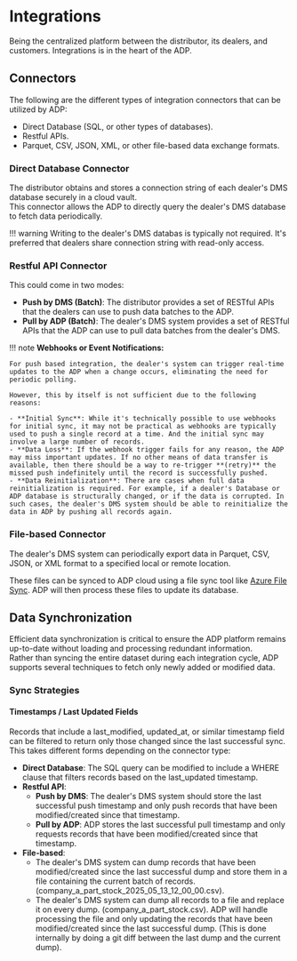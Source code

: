 # Integrations
Being the centralized platform between the distributor, its dealers, and customers. Integrations is in the heart of the ADP.

## Connectors
The following are the different types of integration connectors that can be utilized by ADP:

- Direct Database (SQL, or other types of databases).
- Restful APIs.
- Parquet, CSV, JSON, XML, or other file-based data exchange formats.

### Direct Database Connector
The distributor obtains and stores a connection string of each dealer's DMS database securely in a cloud vault.  
This connector allows the ADP to directly query the dealer's DMS database to fetch data periodically.

!!! warning
	Writing to the dealer's DMS databas is typically not required. It's preferred that dealers share connection string with read-only access.

### Restful API Connector
This could come in two modes:

- **Push by DMS (Batch)**: The distributor provides a set of RESTful APIs that the dealers can use to push data batches to the ADP.
- **Pull by ADP (Batch)**: The dealer's DMS system provides a set of RESTful APIs that the ADP can use to pull data batches from the dealer's DMS.

!!! note
	**Webhooks or Event Notifications:**  

	For push based integration, the dealer's system can trigger real-time updates to the ADP when a change occurs, eliminating the need for periodic polling.

	However, this by itself is not sufficient due to the following reasons:

	- **Initial Sync**: While it's technically possible to use webhooks for initial sync, it may not be practical as webhooks are typically used to push a single record at a time. And the initial sync may involve a large number of records.
	- **Data Loss**: If the webhook trigger fails for any reason, the ADP may miss important updates. If no other means of data transfer is available, then there should be a way to re-trigger **(retry)** the missed push indefinitely until the record is successfully pushed.
	- **Data Reinitialization**: There are cases when full data reinitialization is required. For example, if a dealer's Database or ADP database is structurally changed, or if the data is corrupted. In such cases, the dealer's DMS system should be able to reinitialize the data in ADP by pushing all records again.

### File-based Connector

The dealer's DMS system can periodically export data in Parquet, CSV, JSON, or XML format to a specified local or remote location. 

These files can be synced to ADP cloud using a file sync tool like [Azure File Sync](https://learn.microsoft.com/en-us/azure/storage/file-sync/file-sync-deployment-guide?tabs=azure-portal%2Cproactive-portal). ADP will then process these files to update its database.


## Data Synchronization

Efficient data synchronization is critical to ensure the ADP platform remains up-to-date without loading and processing redundant information.  
Rather than syncing the entire dataset during each integration cycle, ADP supports several techniques to fetch only newly added or modified data.  


### Sync Strategies

#### Timestamps / Last Updated Fields
Records that include a last_modified, updated_at, or similar timestamp field can be filtered to return only those changed since the last successful sync.   
This takes different forms depending on the connector type:

- **Direct Database**: The SQL query can be modified to include a WHERE clause that filters records based on the last_updated timestamp.
- **Restful API**:
    - **Push by DMS**: The dealer's DMS system should store the last successful push timestamp and only push records that have been modified/created since that timestamp.
	- **Pull by ADP**: ADP stores the last successful pull timestamp and only requests records that have been modified/created since that timestamp.
- **File-based**: 
    - The dealer's DMS system can dump records that have been modified/created since the last successful dump and store them in a file containing the current batch of records. (company_a_part_stock_2025_05_13_12_00_00.csv).
	- The dealer's DMS system can dump all records to a file and replace it on every dump. (company_a_part_stock.csv). ADP will handle processing the file and only updating the records that have been modified/created since the last successful dump. (This is done internally by doing a git diff between the last dump and the current dump).